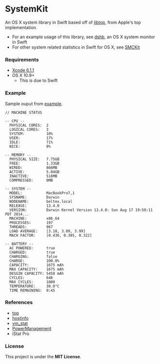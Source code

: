 SystemKit
=========

An OS X system library in Swift based off of
[libtop](http://www.opensource.apple.com/source/top/top-100.1.2/libtop.c), from
Apple's top implementation.

- For an example usage of this library, see
  [dshb](https://github.com/beltex/dshb), an OS X system monitor in Swift
- For other system related statistics in Swift for OS X, see
  [SMCKit](https://github.com/beltex/SMCKit)


### Requirements

- [Xcode 6.1.1](https://developer.apple.com/xcode/downloads/)
- OS X 10.9+
    - This is due to Swift


### Example

Sample ouput from
[example](https://github.com/beltex/SystemKit/blob/master/Example/main.swift).

```
// MACHINE STATUS

-- CPU --
  PHYSICAL CORES:  2
  LOGICAL CORES:   2
  SYSTEM:          10%
  USER:            17%
  IDLE:            71%
  NICE:            0%

-- MEMORY --
  PHYSICAL SIZE:   7.75GB
  FREE:            1.33GB
  WIRED:           866MB
  ACTIVE:          5.04GB
  INACTIVE:        516MB
  COMPRESSED:      0MB

-- SYSTEM --
  MODEL:           MacBookPro7,1
  SYSNAME:         Darwin
  NODENAME:        beltex.local
  RELEASE:         13.4.0
  VERSION:         Darwin Kernel Version 13.4.0: Sun Aug 17 19:50:11 PDT 2014...
  MACHINE:         x86_64
  PROCESSES:       197
  THREADS:         967
  LOAD AVERAGE:    [3.18, 3.89, 3.99]
  MACH FACTOR:     [0.436, 0.385, 0.322]

-- BATTERY --
  AC POWERED:      true
  CHARGED:         true
  CHARGING:        false
  CHARGE:          100.0%
  CAPACITY:        1675 mAh
  MAX CAPACITY:    1675 mAh
  DESGIN CAPACITY: 5450 mAh
  CYCLES:          646
  MAX CYCLES:      1000
  TEMPERATURE:     30.0°C
  TIME REMAINING:  0:45
```


### References

- [top](http://www.opensource.apple.com/source/top/)
- [hostinfo](http://www.opensource.apple.com/source/system_cmds/)
- [vm_stat](http://www.opensource.apple.com/source/system_cmds/)
- [PowerManagement](http://www.opensource.apple.com/source/PowerManagement/)
- iStat Pro


### License

This project is under the **MIT License**.
